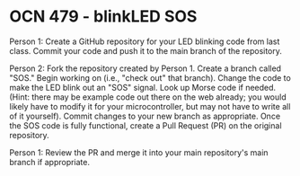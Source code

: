 # OCN 479 - blinkLED SOS

Person 1: Create a GitHub repository for your LED blinking code from last class. Commit your code and push it to the main branch of the repository.

Person 2: Fork the repository created by Person 1. Create a branch called "SOS." Begin working on (i.e., "check out" that branch). Change the code to make the LED blink out an "SOS" signal. Look up Morse code if needed. (Hint: there may be example code out there on the web already; you would likely have to modify it for your microcontroller, but may not have to write all of it yourself). Commit changes to your new branch as appropriate. Once the SOS code is fully functional, create a Pull Request (PR) on the original repository.

Person 1: Review the PR and merge it into your main repository's main branch if appropriate.
